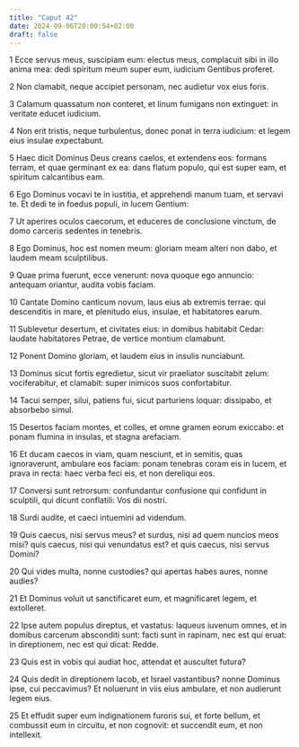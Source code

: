 ```yaml
---
title: "Caput 42"
date: 2024-09-06T20:00:54+02:00
draft: false
---
```



1 Ecce servus meus, suscipiam eum: electus meus, complacuit sibi in illo anima mea: dedi spiritum meum super eum, iudicium Gentibus proferet.

2 Non clamabit, neque accipiet personam, nec audietur vox eius foris.

3 Calamum quassatum non conteret, et linum fumigans non extinguet: in veritate educet iudicium.

4 Non erit tristis, neque turbulentus, donec ponat in terra iudicium: et legem eius insulae expectabunt.

5 Haec dicit Dominus Deus creans caelos, et extendens eos: formans terram, et quae germinant ex ea: dans flatum populo, qui est super eam, et spiritum calcantibus eam.

6 Ego Dominus vocavi te in iustitia, et apprehendi manum tuam, et servavi te. Et dedi te in foedus populi, in lucem Gentium:

7 Ut aperires oculos caecorum, et educeres de conclusione vinctum, de domo carceris sedentes in tenebris.

8 Ego Dominus, hoc est nomen meum: gloriam meam alteri non dabo, et laudem meam sculptilibus.

9 Quae prima fuerunt, ecce venerunt: nova quoque ego annuncio: antequam oriantur, audita vobis faciam.

10 Cantate Domino canticum novum, laus eius ab extremis terrae: qui descenditis in mare, et plenitudo eius, insulae, et habitatores earum.

11 Sublevetur desertum, et civitates eius: in domibus habitabit Cedar: laudate habitatores Petrae, de vertice montium clamabunt.

12 Ponent Domino gloriam, et laudem eius in insulis nunciabunt.

13 Dominus sicut fortis egredietur, sicut vir praeliator suscitabit zelum: vociferabitur, et clamabit: super inimicos suos confortabitur.

14 Tacui semper, silui, patiens fui, sicut parturiens loquar: dissipabo, et absorbebo simul.

15 Desertos faciam montes, et colles, et omne gramen eorum exiccabo: et ponam flumina in insulas, et stagna arefaciam.

16 Et ducam caecos in viam, quam nesciunt, et in semitis, quas ignoraverunt, ambulare eos faciam: ponam tenebras coram eis in lucem, et prava in recta: haec verba feci eis, et non dereliqui eos.

17 Conversi sunt retrorsum: confundantur confusione qui confidunt in sculptili, qui dicunt conflatili: Vos dii nostri.

18 Surdi audite, et caeci intuemini ad videndum.

19 Quis caecus, nisi servus meus? et surdus, nisi ad quem nuncios meos misi? quis caecus, nisi qui venundatus est? et quis caecus, nisi servus Domini?

20 Qui vides multa, nonne custodies? qui apertas habes aures, nonne audies?

21 Et Dominus voluit ut sanctificaret eum, et magnificaret legem, et extolleret.

22 Ipse autem populus direptus, et vastatus: laqueus iuvenum omnes, et in domibus carcerum absconditi sunt: facti sunt in rapinam, nec est qui eruat: in direptionem, nec est qui dicat: Redde.

23 Quis est in vobis qui audiat hoc, attendat et auscultet futura?

24 Quis dedit in direptionem Iacob, et Israel vastantibus? nonne Dominus ipse, cui peccavimus? Et noluerunt in viis eius ambulare, et non audierunt legem eius.

25 Et effudit super eum indignationem furoris sui, et forte bellum, et combussit eum in circuitu, et non cognovit: et succendit eum, et non intellexit.

